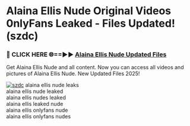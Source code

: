 # Alaina Ellis Nude Original Videos 0nlyFans Leaked - Files Updated! (szdc)

<h3>🔴 CLICK HERE 🌐==►► <a href="https://tinyurl.com/52m3yx9h" rel="nofollow">Alaina Ellis Nude Updated Files</a></h3>

Get Alaina Ellis Nude and all content. Now you can access all videos and pictures of Alaina Ellis Nude. New Updated Files 2025!

[![szdc](https://i.imgur.com/TnHtlc8.gif)](https://tinyurl.com/52m3yx9h)
alaina ellis nude leaks<br>
alaina ellis nude leaked<br>
alaina ellis nudes leaked<br>
alaina ellis leaked nude<br>
alaina ellis onlyfans nude<br>
alaina ellis onlyfans nudes